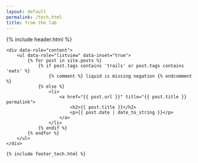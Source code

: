 ```yaml
---
layout: default
permalink: /tech.html
title: from the lab
---
```


<div data-role="page">
    {% include header.html %}

    <div data-role="content">
        <ul data-role="listview" data-inset="true">
            {% for post in site.posts %}
                {% if post.tags contains 'trails' or post.tags contains 'eats' %}
                    {% comment %} liquid is missing negation {% endcomment %}
                {% else %}
                    <li>
                        <a href="{{ post.url }}" title="{{ post.title }} permalink">
                            <h2>{{ post.title }}</h2>
                            <p>{{ post.date | date_to_string }}</p>
                        </a>
                    </li>
                {% endif %}
            {% endfor %}
        </ul>
    </div>

    {% include footer_tech.html %}
</div>
